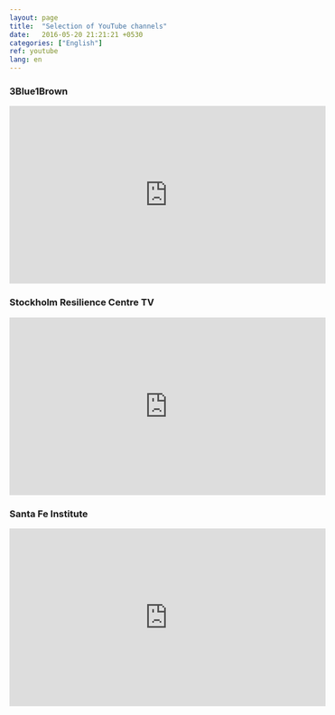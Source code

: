 ```yaml
---
layout: page
title:  "Selection of YouTube channels"
date:   2016-05-20 21:21:21 +0530
categories: ["English"]
ref: youtube
lang: en
---
```


### 3Blue1Brown

<iframe width="560" height="315" src="https://www.youtube.com/embed/lG4VkPoG3ko" title="YouTube video player" frameborder="0" allow="accelerometer; autoplay; clipboard-write; encrypted-media; gyroscope; picture-in-picture" allowfullscreen></iframe>


### Stockholm Resilience Centre TV

<iframe width="560" height="315" src="https://www.youtube.com/embed/ByXM47Ri1Kc" title="YouTube video player" frameborder="0" allow="accelerometer; autoplay; clipboard-write; encrypted-media; gyroscope; picture-in-picture" allowfullscreen></iframe>

### Santa Fe Institute

<iframe width="560" height="315" src="https://www.youtube.com/embed/V5tUM5aLHPA" title="YouTube video player" frameborder="0" allow="accelerometer; autoplay; clipboard-write; encrypted-media; gyroscope; picture-in-picture" allowfullscreen></iframe>
